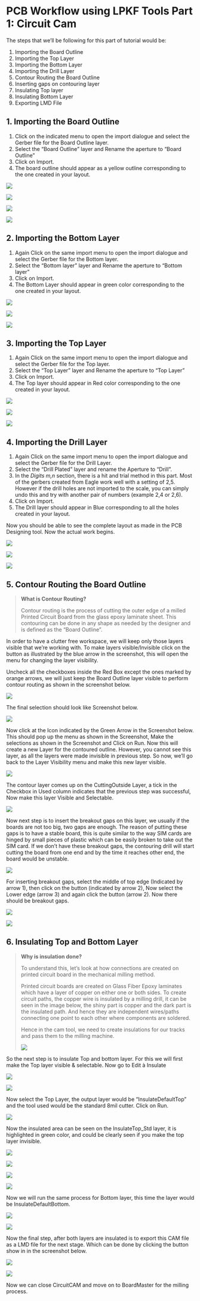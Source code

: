 PCB Workflow using LPKF Tools Part 1: Circuit Cam
================================================================================

The steps that we’ll be following for this part of tutorial would be:

1. Importing the Board Outline
2. Importing the Top Layer
3. Importing the Bottom Layer
4. Importing the Drill Layer
5. Contour Routing the Board Outline
6. Inserting gaps on contouring layer
7. Insulating Top layer
8. Insulating Bottom Layer
9. Exporting LMD File

## 1.   Importing the Board Outline

1. Click on the indicated menu to open the import dialogue and select the Gerber file for the Board Outline layer.
2. Select the “Board Outline” layer and Rename the aperture to “Board Outline”
3. Click on Import.
4. The board outline should appear as a yellow outline corresponding to the one created in your layout.

![](static/intro/image002.png)

![](static/intro/image004.png)

![](static/intro/image006.png)

![](static/intro/image008.png)

## 2.   Importing the Bottom Layer

1. Again Click on the same import menu to open the import dialogue and select the Gerber file for the Bottom layer.
2. Select the “Bottom layer” layer and Rename the aperture to “Bottom layer”
3. Click on Import.
4. The Bottom Layer should appear in green color corresponding to the one created in your layout.

![](static/intro/image010.png)

![](static/intro/image012.png)

![](static/intro/image014.png)


## 3.   Importing the Top Layer

1. Again Click on the same import menu to open the import dialogue and select the Gerber file for the Top layer.
2. Select the “Top Layer” layer and Rename the aperture to “Top Layer”
3. Click on Import.
4. The Top layer should appear in Red color corresponding to the one created in your layout.

![](static/intro/image016.png)

![](static/intro/image018.png)

![](static/intro/image020.png)


## 4.   Importing the Drill Layer

1. Again Click on the same import menu to open the import dialogue and select the Gerber file for the Drill Layer.
2. Select the “Drill Plated” layer and rename the Aperture to “Drill”.
3. In the *Digits m,n* section, there is a hit and trial method in this part. Most of the gerbers created from Eagle work well with a setting of 2,5. However if the drill holes are not imported to the scale, you can simply undo this and try with another pair of numbers (example 2,4 or 2,6).
4. Click on Import.
5. The Drill layer should appear in Blue corresponding to all the holes created in your layout.

Now you should be able to see the complete layout as made in the PCB Designing tool. Now the actual work begins.

![](static/intro/image022.png)

![](static/intro/image024.png)

![](static/intro/image026.png)


## 5.   Contour Routing the Board Outline

> **What is Contour Routing?**
>
> Contour routing is the process of cutting the outer edge of  a milled Printed Circuit Board from the glass epoxy laminate sheet. This contouring can be done in any shape as needed by the designer and is defined as the “Board Outline”.

In order to have a clutter free workspace, we will keep only those layers visible that we’re working with.
To make layers visible/Invisible click on the button as illustrated by the blue arrow in the screenshot, this will open the menu for changing the layer visibility.

Uncheck all the checkboxes inside the Red Box except the ones marked by orange arrows, we will just keep the Board Outline layer visible to perform contour routing as shown in the screenshot below.

![](static/intro/image028.png)

The final selection should look like Screenshot below.

![](static/intro/image030.png)

Now click at the Icon indicated by the Green Arrow in the Screenshot below. This should pop up the menu as shown in the Screenshot, Make the selections as shown in the Screenshot and Click on Run. Now this will create a new Layer for the contoured outline. However, you cannot see this layer, as all the layers were made invisible in previous step. So now, we’ll go back to the Layer Visibility menu and make this new layer visible.

![](static/intro/image032.png)

The contour layer comes up on the CuttingOutside Layer, a tick in the Checkbox in Used column indicates that the previous step was successful, Now make this layer Visible and Selectable.

![](static/intro/image034.png)


Now next step is to insert the breakout gaps on this layer, we usually if the boards are not too big, two gaps are enough. The reason of putting these gaps is to have a stable board, this is quite similar to the way SIM cards are hinged by small pieces of plastic which can be easily broken to take out the SIM card. If we don’t have these breakout gaps, the contouring drill will start cutting the board from one end and by the time it reaches other end, the board would be unstable.

![](static/intro/image036.png)


For inserting breakout gaps, select the middle of top edge (Indicated by arrow 1), then click on the button (indicated by arrow 2), Now select the Lower edge (arrow 3) and again click the button (arrow 2). Now there should be breakout gaps.

![](static/intro/image038.png)

![](static/intro/image040.png)


## 6. Insulating Top and Bottom Layer

> **Why is insulation done?**
>
> To understand this, let’s look at how connections are created on printed circuit board in the mechanical milling method.
>
> Printed circuit boards are created on Glass Fiber Epoxy laminates which have a layer of copper on either one or both sides. To create circuit paths, the copper wire is insulated by a milling drill, it can be seen in the image below, the shiny part is copper and the dark part is the insulated path. And hence they are independent wires/paths connecting one point to each other where components are soldered.
>
> Hence in the cam tool, we need to create insulations for our tracks and pass them to the milling machine.
>
> ![](static/intro/image042.png)

So the next step is to insulate Top and bottom layer. For this we will first make the Top layer visible & selectable.
Now go to Edit à Insulate

![](static/intro/image044.png)

![](static/intro/image046.png)


Now select the Top Layer, the output layer would be “InsulateDefaultTop” and the tool used would be the standard 8mil cutter. Click on Run.

![](static/intro/image048.png)

Now the insulated area can be seen on the InsulateTop_Std layer, it is highlighted in green color, and could be clearly seen if you make the top layer invisible.

![](static/intro/image050.png)

![](static/intro/image052.png)

![](static/intro/image054.png)

![](static/intro/image056.png)

Now we will run the same process for Bottom layer, this time the layer would be InsulateDefaultBottom.

![](static/intro/image058.png)

![](static/intro/image060.png)


Now the final step, after both layers are insulated is to export this CAM file as a LMD file for the next stage. Which can be done by clicking the button show in in the screenshot below.

![](static/intro/image062.png)

![](static/intro/image064.png)

Now we can close CircuitCAM and move on to BoardMaster for the milling process.
